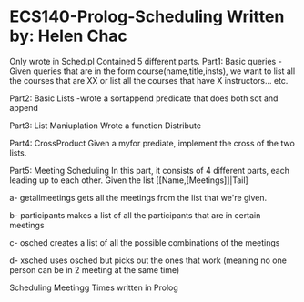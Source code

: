 ECS140-Prolog-Scheduling
Written by: Helen Chac
========================

Only wrote in Sched.pl
Contained 5 different parts.
Part1: Basic queries
-Given queries that are in the form course(name,title,insts), we want to list all the courses that are XX or list all the courses that have X instructors... etc.

Part2: Basic Lists
-wrote a sortappend predicate that does both sot and append

Part3: List Maniuplation
Wrote a function Distribute

Part4: CrossProduct
Given a myfor prediate, implement the cross of the two lists.

Part5: Meeting Scheduling
In this part, it consists of 4 different parts, each leading up to each other.
Given the list [[Name,[Meetings]]|Tail]

a- getallmeetings gets all the meetings from the list that we're given. 

b- participants makes a list of all the participants that are in certain meetings

c- osched creates a list of all the possible combinations of the meetings

d- xsched uses osched but picks out the ones that work (meaning no one person can be in 2 meeting at the same time)


Scheduling Meetingg Times written in Prolog
